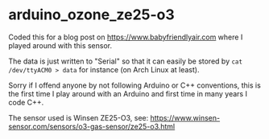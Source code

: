 # arduino_ozone_ze25-o3

Coded this for a blog post on https://www.babyfriendlyair.com where I played
around with this sensor.

The data is just written to "Serial" so that it can easily be stored
by `cat /dev/ttyACM0 > data` for instance (on Arch Linux at least).

Sorry if I offend anyone by not following Arduino or C++ conventions,
this is the first time I play around with an Arduino and first time
in many years I code C++.

The sensor used is Winsen ZE25-O3, see: https://www.winsen-sensor.com/sensors/o3-gas-sensor/ze25-o3.html

